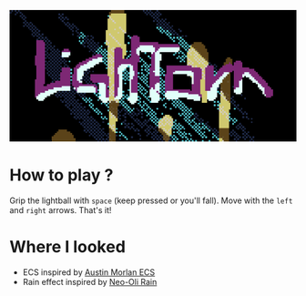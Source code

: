 ![LightOrn](WomxnDevelopUbisoftDemo/Assets/title.png)

# How to play ?

Grip the lightball with `space` (keep pressed or you'll fall). Move with the `left` and `right` arrows. That's it!

# Where I looked

- ECS inspired by [Austin Morlan ECS](https://austinmorlan.com/posts/entity_component_system)
- Rain effect inspired by [Neo-Oli Rain](https://github.com/Neo-Oli/rain)
